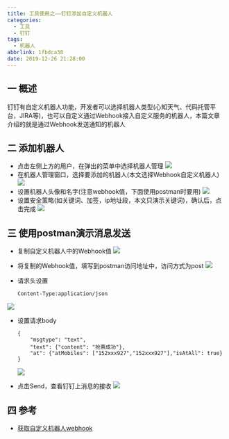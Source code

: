 ```yaml
---
title: 工具使用之——钉钉添加自定义机器人
categories:
  - 工具
  - 钉钉
tags:
  - 机器人
abbrlink: 1fbdca38
date: 2019-12-26 21:28:00
---
```

## 一 概述

钉钉有自定义机器人功能，开发者可以选择机器人类型(心知天气、代码托管平台，JIRA等)，也可以自定义通过Webhook接入自定义服务的机器人，本篇文章介绍的就是通过Webhook发送通知的机器人  

<!--more-->

##  二 添加机器人

* 点击左侧上方的用户，在弹出的菜单中选择机器人管理 
  ![][1]
* 在机器人管理窗口，选择要添加的机器人(本文选择Webhook自定义机器人)
  ![][2]
* 设置机器人头像和名字(注意webhook值，下面使用postman时要用)
  ![][3]
* 设置安全策略(如关键词、加签，ip地址段，本文只演示关键词)，确认后，点击完成
  ![][4]

## 三 使用postman演示消息发送

* 复制自定义机器人中的Webhook值
  ![][5]

* 将复制的Webhook值，填写到postman访问地址中，访问方式为post
![][6]

* 请求头设置

  ```
  Content-Type:application/json
  ```
![][7]
  
* 设置请求body

  ```
  {
      "msgtype": "text",
      "text": {"content": "抢票成功"},
      "at": {"atMobiles": ["152xxx927","152xxx927"],"isAtAll": true}
  }
  ```
  ![][8]

* 点击Send，查看钉钉上消息的接收
![][9]
## 四 参考
* [获取自定义机器人webhook][10]



[1]: https://cdn.jsdelivr.net/gh/PGzxc/CDN/blog-image/dingding-robot-manager.png
[2]: https://cdn.jsdelivr.net/gh/PGzxc/CDN/blog-image/dingding-robot-webhook-select.png
[3]: https://cdn.jsdelivr.net/gh/PGzxc/CDN/blog-image/dingding-robot-icon-name.png
[4]: https://cdn.jsdelivr.net/gh/PGzxc/CDN/blog-image/dingding-robot-key-name.png
[5]: https://cdn.jsdelivr.net/gh/PGzxc/CDN/blog-image/dingding-robot-webhook-copy.png
[6]: https://cdn.jsdelivr.net/gh/PGzxc/CDN/blog-image/dingding-postman-post-copy.png
[7]: https://cdn.jsdelivr.net/gh/PGzxc/CDN/blog-image/dingding-postman-post-header.png
[8]: https://cdn.jsdelivr.net/gh/PGzxc/CDN/blog-image/dingding-postman-body.png
[9]: https://cdn.jsdelivr.net/gh/PGzxc/CDN/blog-image/dingding-postman-push-result.png
[10]:https://ding-doc.dingtalk.com/doc#/serverapi2/qf2nxq/e9d991e2